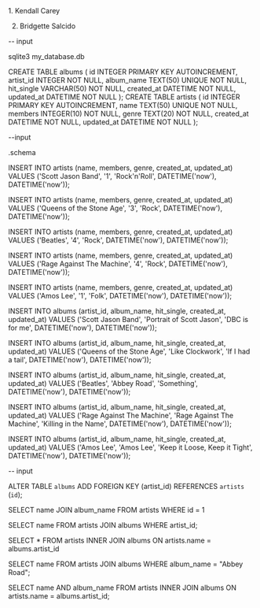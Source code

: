 <!-- ## Show the terminal output here.  -->1. Kendall Carey 
2. Bridgette Salcido 

-- input 

sqlite3 my_database.db 

CREATE TABLE albums (
  id INTEGER PRIMARY KEY AUTOINCREMENT,
  artist_id INTEGER NOT NULL,
  album_name TEXT(50) UNIQUE NOT NULL,
  hit_single VARCHAR(50) NOT NULL,
  created_at DATETIME NOT NULL,
  updated_at DATETIME NOT NULL
);
CREATE TABLE artists (
  id INTEGER PRIMARY KEY AUTOINCREMENT, 
  name TEXT(50) UNIQUE NOT NULL,
  members INTEGER(10) NOT NULL,
  genre TEXT(20) NOT NULL,
  created_at DATETIME NOT NULL,
  updated_at DATETIME NOT NULL
);


--input 

.schema 


INSERT INTO artists 
(name, members, genre, created_at, updated_at)
VALUES
('Scott Jason Band', '1', 'Rock'n'Roll', DATETIME('now'), DATETIME('now'));

INSERT INTO artists 
(name, members, genre, created_at, updated_at)
VALUES
('Queens of the Stone Age', '3', 'Rock', DATETIME('now'), DATETIME('now'));

INSERT INTO artists 
(name, members, genre, created_at, updated_at)
VALUES
('Beatles', '4', 'Rock', DATETIME('now'), DATETIME('now'));

INSERT INTO artists 
(name, members, genre, created_at, updated_at)
VALUES
('Rage Against The Machine', '4', 'Rock', DATETIME('now'), DATETIME('now'));

INSERT INTO artists 
(name, members, genre, created_at, updated_at)
VALUES
('Amos Lee', '1', 'Folk', DATETIME('now'), DATETIME('now'));

INSERT INTO albums 
(artist_id, album_name, hit_single, created_at, updated_at)
VALUES
('Scott Jason Band', 'Portrait of Scott Jason', 'DBC is for me', DATETIME('now'), DATETIME('now'));

INSERT INTO albums 
(artist_id, album_name, hit_single, created_at, updated_at)
VALUES
('Queens of the Stone Age', 'Like Clockwork', 'If I had a tail', DATETIME('now'), DATETIME('now'));

INSERT INTO albums 
(artist_id, album_name, hit_single, created_at, updated_at)
VALUES
('Beatles', 'Abbey Road', 'Something', DATETIME('now'), DATETIME('now'));

INSERT INTO albums 
(artist_id, album_name, hit_single, created_at, updated_at)
VALUES
('Rage Against The Machine', 'Rage Against The Machine', 'Killing in the Name', DATETIME('now'), DATETIME('now'));

INSERT INTO albums 
(artist_id, album_name, hit_single, created_at, updated_at)
VALUES
('Amos Lee', 'Amos Lee', 'Keep it Loose, Keep it Tight', DATETIME('now'), DATETIME('now'));


-- input 

ALTER TABLE `albums` ADD FOREIGN KEY (artist_id) REFERENCES `artists` (`id`);


SELECT name JOIN album_name FROM artists WHERE id = 1 

SELECT name FROM artists JOIN albums WHERE artist_id;  

SELECT * FROM artists INNER JOIN albums ON artists.name = albums.artist_id

SELECT name FROM artists JOIN albums WHERE album_name = "Abbey Road"; 


SELECT name AND album_name FROM artists INNER JOIN albums ON artists.name = albums.artist_id;